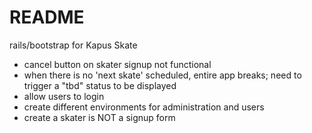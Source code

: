 # README

rails/bootstrap for Kapus Skate

- cancel button on skater signup not functional
- when there is no 'next skate' scheduled, entire app breaks; need to trigger a "tbd" status to be displayed
- allow users to login
- create different environments for administration and users
- create a skater is NOT a signup form